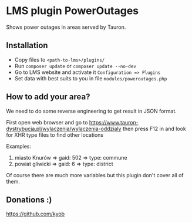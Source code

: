 # LMS plugin PowerOutages

Shows power outages in areas served by Tauron.

## Installation

* Copy files to `<path-to-lms>/plugins/`
* Run `composer update` or `composer update --no-dev`
* Go to LMS website and activate it `Configuration => Plugins`
* Set data with best suits to you in file `modules/poweroutages.php`

## How to add your area?

We need to do some reverse engineering to get result in JSON format.

First open web browser and go to https://www.tauron-dystrybucja.pl/wylaczenia/wylaczenia-oddzialy
then press F12 in and look for XHR type files to find other locations

Examples:
1) miasto Knurów => gaid: 502 => type: commune
2) powiat gliwicki => gaid: 6 => type: district

Of course there are much more variables but this plugin don't cover all of them.

## Donations :)
https://github.com/kyob
